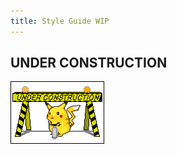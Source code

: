 ```yaml
---
title: Style Guide WIP
---
```

## UNDER CONSTRUCTION

![construction pikachu](/assets/images/construction.gif)